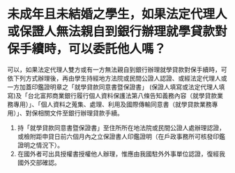 # 未成年且未結婚之學生，如果法定代理人或保證人無法親自到銀行辦理就學貸款對保手續時，可以委託他人嗎？

可以，如果法定代理人雙方或有一方無法親自到銀行辦理就學貸款對保手續時，可依下列方式辦理後，再由學生持經地方法院或民間公證人認證、或經法定代理人或一方加蓋印鑑證明章之「就學貸款同意書暨保證書」 (保證人填寫或法定代理人填寫)及「台北富邦商業銀行履行個人資料保護法第八條告知義務內容（就學貸款業務專用）」、「個人資料之蒐集、處理、利用及國際傳輸同意書（就學貸款業務專用）」、對保相關文件至銀行辦理貸款手續。

  1. 持「就學貸款同意書暨保證書」至住所所在地法院或民間公證人處辦理認證，或檢附距申貸日前六個月內之立保證書人印鑑證明（在戶政事務所可核發印鑑證明之情況下）。
  2. 在國外者可出具授權書授權他人辦理，惟應由我國駐外外事單位認證，復經我國外交部確認。


